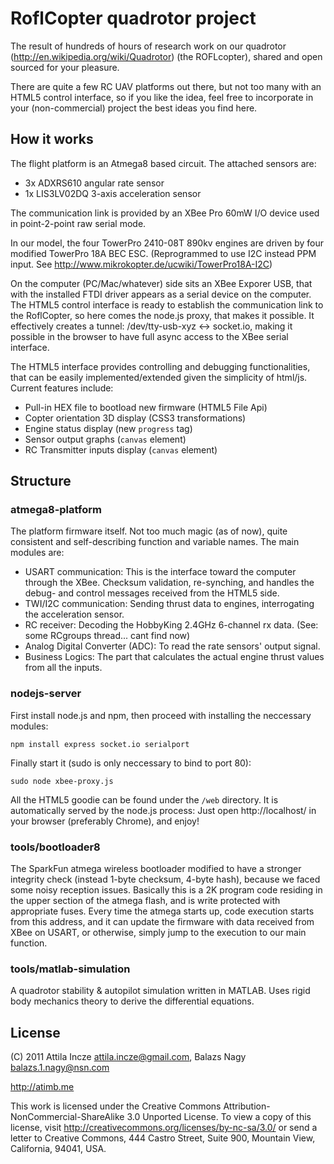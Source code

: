 # RoflCopter quadrotor project

The result of hundreds of hours of research work on our quadrotor (http://en.wikipedia.org/wiki/Quadrotor)
(the ROFLcopter), shared and open sourced for your pleasure.

There are quite a few RC UAV platforms out there, but not too many with an HTML5 control interface,
so if you like the idea, feel free to incorporate in your (non-commercial) project the best ideas
you find here.

## How it works

The flight platform is an Atmega8 based circuit. The attached sensors are:

* 3x ADXRS610 angular rate sensor
* 1x LIS3LV02DQ 3-axis acceleration sensor

The communication link is provided by an XBee Pro 60mW I/O device used in point-2-point raw serial mode.

In our model, the four TowerPro 2410-08T 890kv engines are driven by four modified TowerPro 18A BEC ESC. (Reprogrammed
to use I2C instead PPM input. See http://www.mikrokopter.de/ucwiki/TowerPro18A-I2C)

On the computer (PC/Mac/whatever) side sits an XBee Exporer USB, that with the installed FTDI driver appears as a serial
device on the computer.
The HTML5 control interface is ready to establish the communication link to the RoflCopter, so here comes
the node.js proxy, that makes it possible. It effectively creates a tunnel: /dev/tty-usb-xyz <-> socket.io,
making it possible in the browser to have full async access to the XBee serial interface.

The HTML5 interface provides controlling and debugging functionalities, that can be easily implemented/extended
given the simplicity of html/js.
Current features include:

* Pull-in HEX file to bootload new firmware (HTML5 File Api)
* Copter orientation 3D display (CSS3 transformations)
* Engine status display (new `progress` tag)
* Sensor output graphs (`canvas` element)
* RC Transmitter inputs display (`canvas` element)

## Structure

### atmega8-platform

The platform firmware itself. Not too much magic (as of now), quite consistent and self-describing function and
variable names.
The main modules are:

* USART communication: This is the interface toward the computer through the XBee. Checksum validation, re-synching,
and handles the debug- and control messages received from the HTML5 side.
* TWI/I2C communication: Sending thrust data to engines, interrogating the acceleration sensor.
* RC receiver: Decoding the HobbyKing 2.4GHz 6-channel rx data. (See: some RCgroups thread... cant find now)
* Analog Digital Converter (ADC): To read the rate sensors' output signal.
* Business Logics: The part that calculates the actual engine thrust values from all the inputs.

### nodejs-server

First install node.js and npm, then proceed with installing the neccessary modules:

    npm install express socket.io serialport

Finally start it (sudo is only neccessary to bind to port 80):

    sudo node xbee-proxy.js

All the HTML5 goodie can be found under the `/web` directory. It is automatically served by the node.js process:
Just open http://localhost/ in your browser (preferably Chrome), and enjoy!

### tools/bootloader8

The SparkFun atmega wireless bootloader modified to have a stronger integrity check (instead 1-byte checksum, 4-byte hash),
because we faced some noisy reception issues.
Basically this is a 2K program code residing in the upper section of the atmega flash, and is write protected with
appropriate fuses. Every time the atmega starts up, code execution starts from this address, and it can update the firmware
with data received from XBee on USART, or otherwise, simply jump to the execution to our main function.

### tools/matlab-simulation

A quadrotor stability & autopilot simulation written in MATLAB. Uses rigid body mechanics theory to derive
the differential equations.

## License

(C) 2011 Attila Incze <attila.incze@gmail.com>, Balazs Nagy <balazs.1.nagy@nsn.com>

http://atimb.me

This work is licensed under the Creative Commons Attribution-NonCommercial-ShareAlike 3.0 Unported License. To view a copy of this license, visit
http://creativecommons.org/licenses/by-nc-sa/3.0/ or send a letter to Creative Commons, 444 Castro Street, Suite 900, Mountain View, California, 94041, USA.
